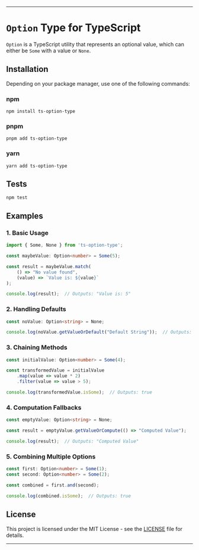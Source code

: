 ---

# `Option` Type for TypeScript

`Option` is a TypeScript utility that represents an optional value, which can either be `Some` with a value or `None`.

## Installation

Depending on your package manager, use one of the following commands:

### npm

```
npm install ts-option-type
```

### pnpm

```
pnpm add ts-option-type
```

### yarn

```
yarn add ts-option-type
```

## Tests

```
npm test
```

## Examples

### 1. Basic Usage

```typescript
import { Some, None } from 'ts-option-type';

const maybeValue: Option<number> = Some(5);

const result = maybeValue.match(
    () => "No value found",
    (value) => `Value is: ${value}`
);

console.log(result);  // Outputs: "Value is: 5"
```

### 2. Handling Defaults

```typescript
const noValue: Option<string> = None;

console.log(noValue.getValueOrDefault("Default String"));  // Outputs: "Default String"
```

### 3. Chaining Methods

```typescript
const initialValue: Option<number> = Some(4);

const transformedValue = initialValue
    .map(value => value * 2)
    .filter(value => value > 5);

console.log(transformedValue.isSome);  // Outputs: true
```

### 4. Computation Fallbacks

```typescript
const emptyValue: Option<string> = None;

const result = emptyValue.getValueOrCompute(() => "Computed Value");

console.log(result);  // Outputs: "Computed Value"
```

### 5. Combining Multiple Options

```typescript
const first: Option<number> = Some(1);
const second: Option<number> = Some(2);

const combined = first.and(second);

console.log(combined.isSome);  // Outputs: true
```

## License

This project is licensed under the MIT License - see the [LICENSE](LICENSE) file for details.

---